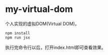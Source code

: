 # my-virtual-dom
个人实现的虚拟DOM(Virtual DOM)。
```
npm install
npm run jsx
```
执行完命令行以后，打开index.html即可查看效果。

